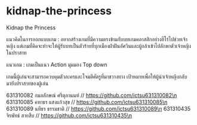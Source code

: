 # kidnap-the-princess
Kidnap the Princess

แนวคิดในการออกแบบเกม : อยากสร้างเกมที่มีความตรงข้ามกับบทเกมคลาสสิกอย่างฮีโร่ไปช่วยเจ้าหญิง แต่เกมที่คิดจะทำจะให้ผู้รับบทเป็นตัวร้ายที่บุกเมืองฝ่าฝันอัศวินและผู้กล้าเข้าไปลักพาตัวเจ้าหญิงในปราสาท

แนวเกม : เกมเป็นแนว Action มุมมอง Top down

เกมนี้ผู้เล่นจะสามารถควบคุมตัวละครและโจมตีศัตรูที่มาขวางทาง เป้าหมายเพื่อให้ผู้นำเจ้าหญิงกลับมายังปราสาทของผู้เล่น

631310082 กมลลักษณ์ ศรีตุลานนท์  // https://github.com/ictsu631310082\n
631310085 คฑาธร แสงแก้วสุข     // https://github.com/ictsu631310085\n
631310089 นทีธร ธรรมชาติ        // https://github.com/ictsu631310089\n
631310435 จิรพัทธ์ สายสืบ        // https://github.com/ictsu631310435\n

